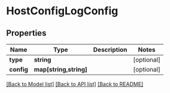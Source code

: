 # HostConfigLogConfig

## Properties
Name | Type | Description | Notes
------------ | ------------- | ------------- | -------------
**type** | **string** |  | [optional] 
**config** | **map[string,string]** |  | [optional] 

[[Back to Model list]](../../README.md#documentation-for-models) [[Back to API list]](../../README.md#documentation-for-api-endpoints) [[Back to README]](../../README.md)

